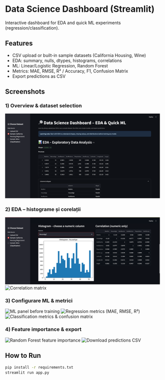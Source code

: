 # Data Science Dashboard (Streamlit)


Interactive dashboard for EDA and quick ML experiments (regression/classification).


## Features
- CSV upload or built-in sample datasets (California Housing, Wine)
- EDA: summary, nulls, dtypes, histograms, correlations
- ML: Linear/Logistic Regression, Random Forest
- Metrics: MAE, RMSE, R² / Accuracy, F1, Confusion Matrix
- Export predictions as CSV

## Screenshots

### 1) Overview & dataset selection
![Overview – dataset selection](images/001-overview.png)

### 2) EDA – histograme și corelații
![Histogram – numeric column](images/002-eda-hist.png)
![Correlation matrix](images/003-eda-corr.png)

### 3) Configurare ML & metrici
![ML panel before training](images/004-ml-config.png)
![Regression metrics (MAE, RMSE, R²)](images/005-ml-reg-metrics.png)
![Classification metrics & confusion matrix](images/006-ml-cls-metrics.png)

### 4) Feature importance & export
![Random Forest feature importance](images/007-feature-importance.png)
![Download predictions CSV](images/008-download.png)

## How to Run
```bash
pip install -r requirements.txt
streamlit run app.py

